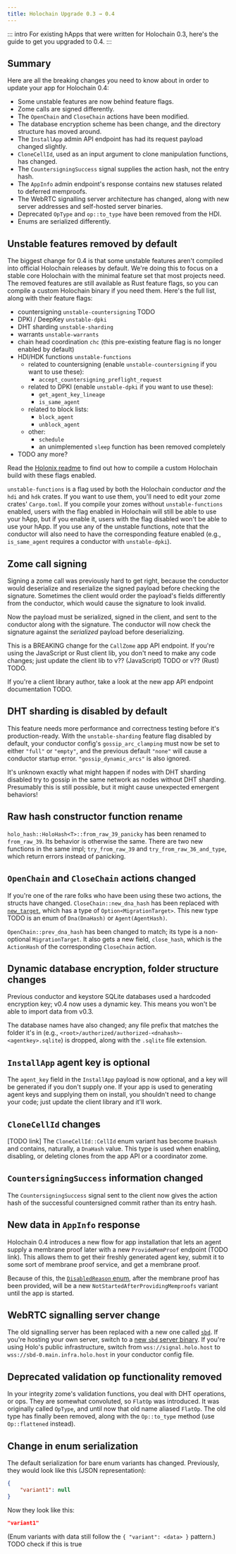 ```yaml
---
title: Holochain Upgrade 0.3 → 0.4
---
```


::: intro
For existing hApps that were written for Holochain 0.3, here's the guide to get you upgraded to 0.4.
:::

## Summary

Here are all the breaking changes you need to know about in order to update your app for Holochain 0.4:

* Some unstable features are now behind feature flags.
* Zome calls are signed differently.
* The `OpenChain` and `CloseChain` actions have been modified.
* The database encryption scheme has been change, and the directory structure has moved around.
* The `InstallApp` admin API endpoint has had its request payload changed slightly.
* `CloneCellId`, used as an input argument to clone manipulation functions, has changed.
* The `CountersigningSuccess` signal supplies the action hash, not the entry hash.
* The `AppInfo` admin endpoint's response contains new statuses related to deferred memproofs.
* The WebRTC signalling server architecture has changed, along with new server addresses and self-hosted server binaries.
* Deprecated `OpType` and `op::to_type` have been removed from the HDI.
* Enums are serialized differently.

## Unstable features removed by default

The biggest change for 0.4 is that some unstable features aren't compiled into official Holochain releases by default. We're doing this to focus on a stable core Holochain with the minimal feature set that most projects need. The removed features are still available as Rust feature flags, so you can compile a custom Holochain binary if you need them. Here's the full list, along with their feature flags:

* countersigning `unstable-countersigning` TODO
* DPKI / DeepKey `unstable-dpki`
* DHT sharding `unstable-sharding`
* warrants `unstable-warrants`
* chain head coordination `chc` (this pre-existing feature flag is no longer enabled by default)
* HDI/HDK functions `unstable-functions`
    * related to countersigning (enable `unstable-countersigning` if you want to use these):
        * `accept_countersigning_preflight_request`
    * related to DPKI (enable `unstable-dpki` if you want to use these):
        * `get_agent_key_lineage`
        * `is_same_agent`
    * related to block lists:
        * `block_agent`
        * `unblock_agent`
    * other:
        * `schedule`
        * an unimplemented `sleep` function has been removed completely
* TODO any more?

Read the [Holonix readme](https://github.com/holochain/holonix?tab=readme-ov-file#customized-holochain-build) to find out how to compile a custom Holochain build with these flags enabled.

`unstable-functions` is a flag used by both the Holochain conductor _and_ the `hdi` and `hdk` crates. If you want to use them, you'll need to edit your zome crates' `Cargo.toml`. If you compile your zomes without `unstable-functions` enabled, users with the flag enabled in Holochain will still be able to use your hApp, but if you enable it, users with the flag disabled won't be able to use your hApp. If you use any of the unstable functions, note that the conductor will also need to have the corresponding feature enabled (e.g., `is_same_agent` requires a conductor with `unstable-dpki`).

## Zome call signing

Signing a zome call was previously hard to get right, because the conductor would deserialize and reserialize the signed payload before checking the signature. Sometimes the client would order the payload's fields differently from the conductor, which would cause the signature to look invalid.

Now the payload must be serialized, signed in the client, and sent to the conductor along with the signature. The conductor will now check the signature against the _serialized_ payload before deserializing.

This is a BREAKING change for the `CallZome` app API endpoint. If you're using the JavaScript or Rust client lib, you don't need to make any code changes; just update the client lib to v?? (JavaScript) TODO or v?? (Rust) TODO.

If you're a client library author, take a look at the new app API endpoint documentation TODO.

## DHT sharding is disabled by default

This feature needs more performance and correctness testing before it's production-ready. With the `unstable-sharding` feature flag disabled by default, your conductor config's `gossip_arc_clamping` must now be set to either `"full"` or `"empty"`, and the previous default `"none"` will cause a conductor startup error. `"gossip_dynamic_arcs"` is also ignored.

It's unknown exactly what might happen if nodes with DHT sharding disabled try to gossip in the same network as nodes without DHT sharding. Presumably this is still possible, but it might cause unexpected emergent behaviors!

## Raw hash constructor function rename

`holo_hash::HoloHash<T>::from_raw_39_panicky` has been renamed to `from_raw_39`. Its behavior is otherwise the same. There are two new functions in the same impl; `try_from_raw_39` and `try_from_raw_36_and_type`, which return errors instead of panicking.

## `OpenChain` and `CloseChain` actions changed

If you're one of the rare folks who have been using these two actions, the structs have changed. `CloseChain::new_dna_hash` has been replaced with [`new_target`](TODO), which has a type of `Option<MigrationTarget>`. This new type TODO is an enum of `Dna(DnaHash)` or `Agent(AgentHash)`.

`OpenChain::prev_dna_hash` has been changed to match; its type is a non-optional `MigrationTarget`. It also gets a new field, `close_hash`, which is the `ActionHash` of the corresponding `CloseChain` action.

## Dynamic database encryption, folder structure changes

Previous conductor and keystore SQLite databases used a hardcoded encryption key; v0.4 now uses a dynamic key. This means you won't be able to import data from v0.3.

The database names have also changed; any file prefix that matches the folder it's in (e.g., `<root>/authorized/authorized-<dnahash>-<agentkey>.sqlite`) is dropped, along with the `.sqlite` file extension.

## `InstallApp` agent key is optional

The `agent_key` field in the `InstallApp` payload is now optional, and a key will be generated if you don't supply one. If your app is used to generating agent keys and supplying them on install, you shouldn't need to change your code; just update the client library and it'll work.

## `CloneCellId` changes

[TODO link] The `CloneCellId::CellId` enum variant has become `DnaHash` and contains, naturally, a `DnaHash` value. This type is used when enabling, disabling, or deleting clones from the app API or a coordinator zome.

## `CountersigningSuccess` information changed

The `CountersigningSuccess` signal sent to the client now gives the action hash of the successful countersigned commit rather than its entry hash.

## New data in `AppInfo` response

Holochain 0.4 introduces a new flow for app installation that lets an agent supply a membrane proof later with a new `ProvideMemProof` endpoint (TODO link). This allows them to get their freshly generated agent key, submit it to some sort of membrane proof service, and get a membrane proof.

Because of this, the [`DisabledReason` enum](TODO), after the membrane proof has been provided, will be a new `NotStartedAfterProvidingMemproofs` variant until the app is started.

## WebRTC signalling server change

The old signalling server has been replaced with a new one called [`sbd`](https://github.com/holochain/sbd/). If you're hosting your own server, switch to a [new `sbd` server binary](https://github.com/holochain/sbd/tags). If you're using Holo's public infrastructure, switch from `wss://signal.holo.host` to `wss://sbd-0.main.infra.holo.host` in your conductor config file.

## Deprecated validation op functionality removed

In your integrity zome's validation functions, you deal with DHT operations, or ops. They are somewhat convoluted, so `FlatOp` was introduced. It was originally called `OpType`, and until now that old name aliased `FlatOp`. The old type has finally been removed, along with the `Op::to_type` method (use `Op::flattened` instead).

## Change in enum serialization

The default serialization for bare enum variants has changed. Previously, they would look like this (JSON representation):

```json
{
    "variant1": null
}
```

Now they look like this:

```json
"variant1"
```

(Enum variants with data still follow the `{ "variant": <data> }` pattern.) TODO check if this is true